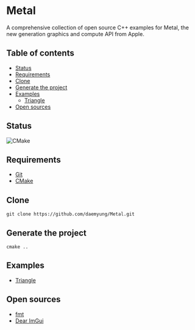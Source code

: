 # Metal
A comprehensive collection of open source C++ examples for Metal, the new generation graphics and compute API from Apple.

## Table of contents
+ [Status](#status)
+ [Requirements](#requirements)
+ [Clone](#clone)
+ [Generate the project](#generate-the-project)
+ [Examples](#examples)
    + [Triangle](https://github.com/daemyung/Metal/tree/master/triangle)
+ [Open sources](#open-sources)

## Status
![CMake](https://github.com/daemyung/Metal/workflows/CMake/badge.svg)

## Requirements
+ [Git](https://git-scm.com/downloads)
+ [CMake](https://cmake.org/download/)

## Clone
```
git clone https://github.com/daemyung/Metal.git
```

## Generate the project
```
cmake ..
```

## Examples
+ [Triangle](https://github.com/daemyung/Metal/tree/master/triangle)

## Open sources
+ [fmt](https://github.com/fmtlib/fmt)
+ [Dear ImGui](https://github.com/ocornut/imgui)
